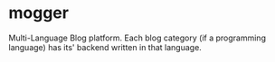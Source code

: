 mogger
======

Multi-Language Blog platform. Each blog category (if a programming language) has its' backend written in that language.
